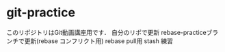 # git-practice
このリポジトリはGit動画講座用です．
自分のリポで更新
rebase-practiceブランチで更新(rebase コンフリクト用)
rebase pull用
stash 練習
